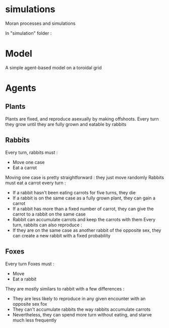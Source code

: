 # simulations
Moran processes and simulations

In "simulation" folder :
# Model
A simple agent-based model on a toroidal grid

# Agents
## Plants 
Plants are fixed, and reproduce asexually by making offshoots. Every turn they grow until they are fully grown and eatable by rabbits

## Rabbits
Every turn, rabbits must :
  - Move one case
  - Eat a carrot

Moving one case is pretty straightforward : they just move randomly
Rabbits must eat a carrot every turn :
  - If a rabbit hasn't been eating carrots for five turns, they die
  - If a rabbit is on the same case as a fully grown plant, they can gain a carrot
  - If a rabbit has more than a fixed number of carrot, they can give the carrot to a rabbit on the same case
  - Rabbit can accumulate carrots and keep the carrots with them
Every turn, rabbits can also reproduce :
  - If they are on the same case as another rabbit of the opposite sex, they can create a new rabbit with a fixed probability
  
## Foxes
Every turn Foxes must : 
  - Move
  - Eat a rabbit

They are mostly similars to rabbit with a few differences : 
  - They are less likely to reproduce in any given encounter with an opposite sex fox
  - They can't accumulate rabbits the way rabbits accumulate carrots
  - Nevertheless, they can spend more turn without eating, and starve much less frequently
